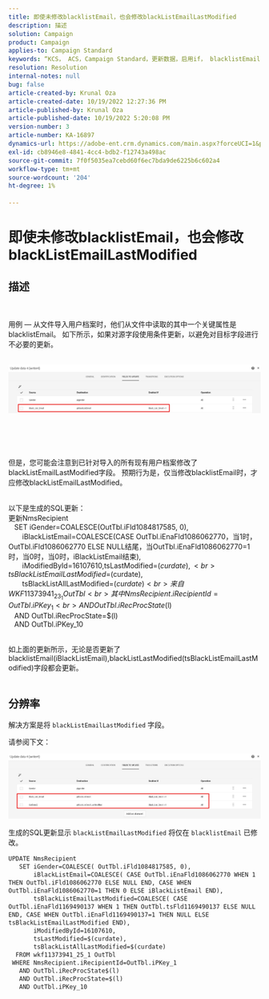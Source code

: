 ```yaml
---
title: 即使未修改blacklistEmail，也会修改blackListEmailLastModified
description: 描述
solution: Campaign
product: Campaign
applies-to: Campaign Standard
keywords: “KCS， ACS，Campaign Standard，更新数据，启用if， blacklistEmail， blackListEmailLastModified ”
resolution: Resolution
internal-notes: null
bug: false
article-created-by: Krunal Oza
article-created-date: 10/19/2022 12:27:36 PM
article-published-by: Krunal Oza
article-published-date: 10/19/2022 5:20:08 PM
version-number: 3
article-number: KA-16897
dynamics-url: https://adobe-ent.crm.dynamics.com/main.aspx?forceUCI=1&pagetype=entityrecord&etn=knowledgearticle&id=632ed366-a94f-ed11-bba2-00224808679b
exl-id: cb8946e8-4841-4cc4-bdb2-f12743a498ac
source-git-commit: 7f0f5035ea7cebd60f6ec7bda9de6225b6c602a4
workflow-type: tm+mt
source-wordcount: '204'
ht-degree: 1%

---
```


# 即使未修改blacklistEmail，也会修改blackListEmailLastModified

## 描述

 <br><br>用例 — 从文件导入用户档案时，他们从文件中读取的其中一个关键属性是blacklistEmail。 如下所示，如果对源字段使用条件更新，以避免对目标字段进行不必要的更新。

<br>![](assets/___642ed366-a94f-ed11-bba2-00224808679b___.jpeg)<br><br> <br><br> <br><br>但是，您可能会注意到已针对导入的所有现有用户档案修改了blackListEmailLastModified字段。 预期行为是，仅当修改blacklistEmail时，才应修改blackListEmailLastModified。

<br>以下是生成的SQL更新：
<br>更新NmsRecipient 
<br>   SET iGender=COALESCE(OutTbl.iFld1084817585, 0),
<br>       iBlackListEmail=COALESCE(CASE OutTbl.iEnaFld1086062770，当1时，OutTbl.iFld1086062770 ELSE NULL结尾，当OutTbl.iEnaFld1086062770=1时，当0时，当0时，iBlackListEmail结束),
<br>       iModifiedById=16107610,tsLastModified=$(curdate),
<br>       tsBlackListEmailLastModified=$(curdate),
<br>       tsBlackListAllLastModified=$(curdate) 
<br>  来自WKF11373941_23_1 OutTbl 
<br> 其中NmsRecipient.iRecipientId=OutTbl.iPKey_1 
<br>   AND OutTbl.iRecProcState$(l) 
<br>   AND OutTbl.iRecProcState=$(l) 
<br>   AND OutTbl.iPKey_10


<br>如上面的更新所示，无论是否更新了blacklistEmail(iBlackListEmail),blackListLastModified(tsBlackListEmailLastModified)字段都会更新。
<br> 

## 分辨率


解决方案是将 `blackListEmailLastModified` 字段。

请参阅下文：

![](assets/46d6b7ee-ab97-eb11-b1ac-002248093c2a.png)

生成的SQL更新显示 `blackListEmailLastModified` 将仅在 `blacklistEmail` 已修改。




```
UPDATE NmsRecipient 
   SET iGender=COALESCE( OutTbl.iFld1084817585, 0),
       iBlackListEmail=COALESCE( CASE OutTbl.iEnaFld1086062770 WHEN 1 THEN OutTbl.iFld1086062770 ELSE NULL END, CASE WHEN OutTbl.iEnaFld1086062770=1 THEN 0 ELSE iBlackListEmail END),
       tsBlackListEmailLastModified=COALESCE( CASE OutTbl.iEnaFld1169490137 WHEN 1 THEN OutTbl.tsFld1169490137 ELSE NULL END, CASE WHEN OutTbl.iEnaFld1169490137=1 THEN NULL ELSE tsBlackListEmailLastModified END),
       iModifiedById=16107610,
       tsLastModified=$(curdate),
       tsBlackListAllLastModified=$(curdate) 
  FROM wkf11373941_25_1 OutTbl 
 WHERE NmsRecipient.iRecipientId=OutTbl.iPKey_1 
   AND OutTbl.iRecProcState$(l) 
   AND OutTbl.iRecProcState=$(l) 
   AND OutTbl.iPKey_10
```
